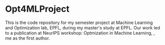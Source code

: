 # Opt4MLProject

This is the code repository for my semester project at Machine Learning and Optimization lab, EPFL, during my master's study at EPFL. Our work led to a publication at NeurIPS workshop: Optmization in Machine Learning, <Decentralized Stochastic Optimization with Client Sampling>, me as the first author. 
